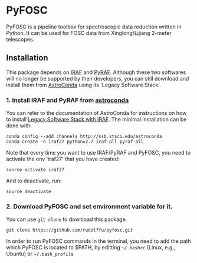 # PyFOSC
PyFOSC is a pipeline toolbox for spectroscopic data reduction written in Python. It can be used for FOSC data from Xinglong/Lijiang 2-meter telescopes.

## Installation
This package depends on [IRAF](http://iraf.noao.edu/) and [PyRAF](http://www.stsci.edu/institute/software_hardware/pyraf). Although these two softwares will no longer be supported by their developers, you can still download and install them from [AstroConda](https://astroconda.readthedocs.io/en/latest/) using its 'Legacy Software Stack'.
### 1. Install IRAF and PyRAF from [astroconda](https://astroconda.readthedocs.io/en/latest/)

You can refer to the documentation of AstroConda for instructions on how to install [Legacy Software Stack with IRAF](https://astroconda.readthedocs.io/en/latest/installation.html#legacy-software-stack-with-iraf). The minimal installation can be done with:

```
conda config --add channels http://ssb.stsci.edu/astroconda
conda create -n iraf27 python=2.7 iraf-all pyraf-all
```
Note that every time you want to use IRAF/PyRAF and PyFOSC, you need to activate the env 'iraf27' that you have created:

```
source activate iraf27
```
And to deactivate, run:
```
source deactivate
```

### 2. Download PyFOSC and set environment variable for it.

You can use `git clone` to download this package.
```
git clone https://github.com/rudolffu/pyfosc.git
```
In order to run PyFOSC commands in the terminal, you need to add the path which PyFOSC is located to $PATH, by editting `~/.bashrc` (Linux, e.g., Ubuntu) or `~/.bash_profile`
